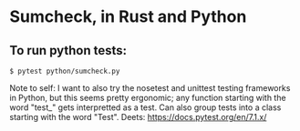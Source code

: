 # Sumcheck, in Rust and Python

## To run python tests:
```
$ pytest python/sumcheck.py
```
Note to self: I want to also try the nosetest and unittest testing frameworks in Python, but this seems pretty ergonomic; any function starting with the word "test_" gets interpretted as a test. Can also group tests into a class starting with the word "Test". Deets: https://docs.pytest.org/en/7.1.x/
